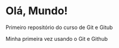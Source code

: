 # Olá, Mundo!
 Primeiro repositório do curso de Git e Gitub
 
 Minha primeira vez usando o Git e Github
